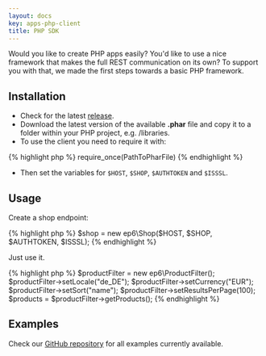 ```yaml
---
layout: docs
key: apps-php-client
title: PHP SDK
---
```


Would you like to create PHP apps easily?
You'd like to use a nice framework that makes the full REST communication on its own?
To support you with that, we made the first steps towards a basic PHP framework.

## Installation

* Check for the latest [release](https://github.com/ePages-de/epages-rest-php).
* Download the latest version of the available **.phar** file and copy it to a folder within your PHP project, e.g. /libraries.
* To use the client you need to require it with:

{% highlight php %}
require_once(PathToPharFile)
{% endhighlight %}

* Then set the variables for `$HOST`, `$SHOP`, `$AUTHTOKEN` and `$ISSSL`.

## Usage

Create a shop endpoint:

{% highlight php %}
$shop = new ep6\Shop($HOST, $SHOP, $AUTHTOKEN, $ISSSL);
{% endhighlight %}

Just use it.

{% highlight php %}
$productFilter = new ep6\ProductFilter();
$productFilter->setLocale("de_DE");
$productFilter->setCurrency("EUR");
$productFilter->setSort("name");
$productFilter->setResultsPerPage(100);
$products = $productFilter->getProducts();
{% endhighlight %}

## Examples

Check our [GitHub repository](https://github.com/ePages-de/epages-rest-php/tree/master/examples) for all examples currently available.
